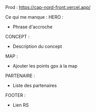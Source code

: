 Prod : https://cap-nord-front.vercel.app/

Ce qui me manque :
HERO :
- Phrase d'accroche

CONCEPT :
- Description du concept

MAP :
- Ajouter les points gpx à la map

PARTENAIRE :
- Liste des partenaires

FOOTER :
- Lien RS
